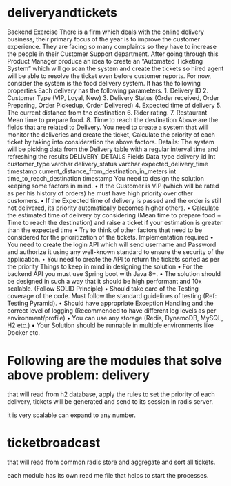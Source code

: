# deliveryandtickets
Backend Exercise There is a firm which deals with the online delivery business, their primary focus of the year is to improve the customer experience. They are facing so many complaints so they have to increase the people in their Customer Support department. After going through this Product Manager produce an idea to create an “Automated Ticketing System” which will go scan the system and create the tickets so hired agent will be able to resolve the ticket even before customer reports. For now, consider the system is the food delivery system. It has the following properties Each delivery has the following parameters. 1. Delivery ID 2. Customer Type (VIP, Loyal, New) 3. Delivery Status (Order received, Order Preparing, Order Pickedup, Order Delivered) 4. Expected time of delivery 5. The current distance from the destination 6. Rider rating. 7. Restaurant Mean time to prepare food. 8. Time to reach the destination Above are the fields that are related to Delivery. You need to create a system that will monitor the deliveries and create the ticket, Calculate the priority of each ticket by taking into consideration the above factors. Details: The system will be picking data from the Delivery table with a regular interval time and refreshing the results DELIVERY_DETAILS Fields Data_type delivery_id Int customer_type varchar delivery_status varchar expected_delivery_time timestamp current_distance_from_destination_in_meters int time_to_reach_destination timestamp You need to design the solution keeping some factors in mind. • If the Customer is VIP (which will be rated as per his history of orders) he must have high priority over other customers. • If the Expected time of delivery is passed and the order is still not delivered, its priority automatically becomes higher others. • Calculate the estimated time of delivery by considering (Mean time to prepare food + Time to reach the destination) and raise a ticket if your estimation is greater than the expected time • Try to think of other factors that need to be considered for the prioritization of the tickets. Implementation required • You need to create the login API which will send username and Password and authorize it using any well-known standard to ensure the security of the application. • You need to create the API to return the tickets sorted as per the priority Things to keep in mind in designing the solution • For the backend API you must use Spring boot with Java 8+. • The solution should be designed in such a way that it should be high performant and 10x scalable. (Follow SOLID Principle) • Should take care of the Testing coverage of the code. Must follow the standard guidelines of testing (Ref: Testing Pyramid). • Should have appropriate Exception Handling and the correct level of logging (Recommended to have different log levels as per environment/profile) • You can use any storage (Redis, DynamoDB, MySQL, H2 etc.) • Your Solution should be runnable in multiple environments like Docker etc.

Following are the modules that solve above problem:
delivery
========

that will read from h2 database, apply the rules to set the priority of each delivery, tickets will be generated and send to its session in radis server.

it is very scalable can expand to any number.

ticketbroadcast
==============
that will read from common radis store and aggregate and sort all tickets.

each module has its own read me file that helps to start the processes.
